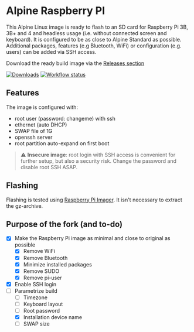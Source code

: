 # Alpine Raspberry PI
This Alpine Linux image is ready to flash to an SD card for Raspberry Pi 3B, 3B+ and 4 and headless usage (i.e. without connected screen and keyboard). It is configured to be as close to Alpine Standard as possible. Additional packages, features (e.g Bluetooth, WiFi) or configuration (e.g. users) can be added via SSH access.

Download the ready build image via the [Releases section](https://github.com/dannybouwers/alpine-raspberry-pi/releases/latest)

[![Downloads](https://img.shields.io/github/downloads/dannybouwers/alpine-raspberry-pi/total)](https://github.com/dannybouwers/alpine-raspberry-pi/releases/latest)
[![Workflow status](https://img.shields.io/github/workflow/status/dannybouwers/alpine-raspberry-pi/build-release-latest)](https://github.com/dannybouwers/alpine-raspberry-pi/actions/workflows/main.yml)

## Features
The image is configured with:

* root user (password: changeme) with ssh
* ethernet (auto DHCP)
* SWAP file of 1G
* openssh server
* root partition auto-expand on first boot

> :warning: **Insecure image**: root login with SSH access is convenient for further setup, but also a security risk. Change the password and disable root SSH ASAP.

## Flashing
Flashing is tested using [Raspberry Pi Imager](https://www.raspberrypi.org/software/). It isn't necessary to extract the gz-archive.

## Purpose of the fork (and to-do)

- [x] Make the Raspberry Pi image as minimal and close to original as possible
  - [x] Remove WiFi
  - [x] Remove Bluetooth
  - [x] Minimize installed packages
  - [x] Remove SUDO
  - [x] Remove pi-user
- [x] Enable SSH login
- [ ] Parametrize build
  - [ ] Timezone
  - [ ] Keyboard layout
  - [ ] Root password
  - [x] Installation device name
  - [ ] SWAP size
